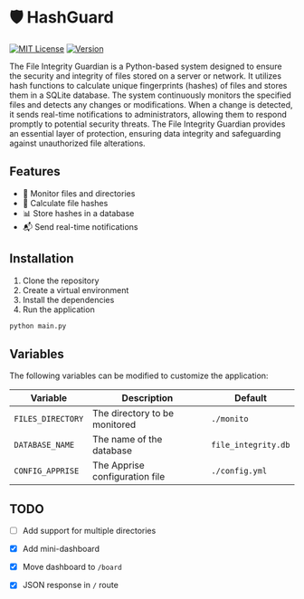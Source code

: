 # 🛡️ HashGuard

[![MIT License][license-shield]][license-url]
[![Version][version-shield]][version-url]

The File Integrity Guardian is a Python-based system designed to ensure the security and integrity of files stored on a server or network. It utilizes hash functions to calculate unique fingerprints (hashes) of files and stores them in a SQLite database. The system continuously monitors the specified files and detects any changes or modifications. When a change is detected, it sends real-time notifications to administrators, allowing them to respond promptly to potential security threats. The File Integrity Guardian provides an essential layer of protection, ensuring data integrity and safeguarding against unauthorized file alterations.

## Features

- 📁 Monitor files and directories
- 📝 Calculate file hashes
- 📊 Store hashes in a database
- 📬 Send real-time notifications

## Installation

1. Clone the repository
2. Create a virtual environment
3. Install the dependencies
4. Run the application

```bash
python main.py
```

## Variables

The following variables can be modified to customize the application:

Variable | Description | Default
--- | --- | ---
`FILES_DIRECTORY` | The directory to be monitored | `./monito`
`DATABASE_NAME` | The name of the database | `file_integrity.db`
`CONFIG_APPRISE` | The Apprise configuration file | `./config.yml`

## TODO

- [ ] Add support for multiple directories
- [x] Add mini-dashboard
- [x] Move dashboard to `/board`
- [x] JSON response in `/` route


[license-shield]: https://img.shields.io/github/license/rooyca/HashGuard.svg
[license-url]: https://github.com/rooyca/HashGuard/blob/master/LICENSE
[version-shield]: https://img.shields.io/badge/Version-0.0.2-blue.svg
[version-url]: https://github.com/rooyca/HashGuard